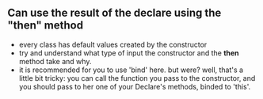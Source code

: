 ## Can use the result of the declare using the "then" method
* every class has default values created by the constructor
* try and understand what type of input the constructor and the **then** method take and why.
* it is recommended for you to use 'bind' here. but were? well, that's a little bit tricky: you can call the function you pass to the constructor, and you should pass to her one of your Declare's methods, binded to 'this'.

